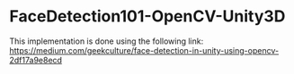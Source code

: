 # FaceDetection101-OpenCV-Unity3D

This implementation is done using the following link:
https://medium.com/geekculture/face-detection-in-unity-using-opencv-2df17a9e8ecd

